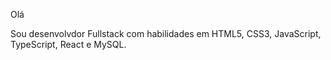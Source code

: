 Olá

Sou desenvolvdor Fullstack com  habilidades em HTML5, CSS3, JavaScript, TypeScript, React e MySQL.
<i class="fab fa-html5"></i>
